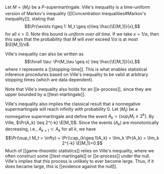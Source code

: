 Let $M=(M_t)$ be a $P$-supermartingale. Ville's inequality is a time-uniform version of Markov's inequality ([[Concentration Inequalities#Markov's inequality]]), stating that 
$$\Pr(\exists t\geq 1: M_t \geq x)\leq \frac{\E[M_1]}{x},$$
for all $x>0$. Note this bound is _uniform over all time_. If we take $x = 1/\alpha$, then this says that the probability that $M$ will _ever_ exceed $1/\alpha$ is at most $\E[M_1]/x$. 

Ville's inequality can also be written as 
$$\forall \tau: \Pr(M_\tau \geq x) \leq \frac{\E[M_1]}{x},$$
where $\tau$ represents a [[stopping-time]]. This is what enables statistical inference procedures based on Ville's inequality to be valid at arbitrary stopping times (which are data dependent). 

Note that Ville's inequality also holds for an [[e-process]], since they are upper bounded by a [[test-martingale]]. 

Ville's inequality also implies the classical result that a nonnegative supermartingale will reach infinity with probability 0. Let $(M_t)$ be a nonnegative supermartingale and define the event $A_k = \{\sup_t M_t \geq 2^k\}$. By Ville, $\Pr(A_k) \leq 2^{-k} \E[M_1]$. Since the events $(A_k)$ are monotonically decreasing, i.e., $A_{k+1} \subset A_k$ for all $k$, we have 
$$\Pr(\sup_t M_t = \infty) = \Pr(\cap_{k\geq 1}A_k) = \lim_k \Pr(A_k) = \lim_k 2^{-k} \E[M_1]=0.$$
Much of [[game-theoretic statistics]] relies on Ville's inequality, where we often construct some [[test-martingale]] or [[e-process]] under the null. Ville's implies that this process is unlikely to ever become large. Thus, if it does became large, this is [[evidence against the null]]. 